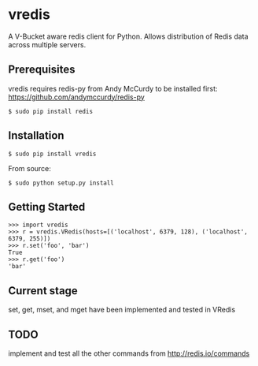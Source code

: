 # vredis

A V-Bucket aware redis client for Python.
Allows distribution of Redis data across multiple servers.

## Prerequisites

vredis requires redis-py from Andy McCurdy to be installed first: https://github.com/andymccurdy/redis-py

    $ sudo pip install redis

## Installation

    $ sudo pip install vredis

From source:

    $ sudo python setup.py install

## Getting Started

    >>> import vredis
    >>> r = vredis.VRedis(hosts=[('localhost', 6379, 128), ('localhost', 6379, 255)])
    >>> r.set('foo', 'bar')
    True
    >>> r.get('foo')
    'bar'

## Current stage

set, get, mset, and mget have been implemented and tested in VRedis

## TODO

implement and test all the other commands from http://redis.io/commands
